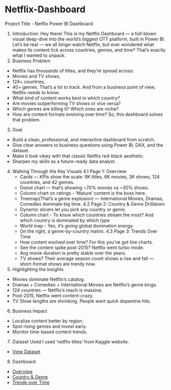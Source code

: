 # Netflix-Dashboard
Project Title - Netflix Power BI Dashboard
1.	Introduction: Hey there! This is my Netflix Dashboard — a full-blown visual deep-dive into the world’s biggest OTT platform, built in Power BI. Let’s be real — we all binge-watch Netflix, but ever wondered what makes its content tick across countries, genres, and time? That’s exactly what I wanted to unpack. 
2.	Business Problem
- Netflix has thousands of titles, and they’re spread across:
-	Movies and TV shows,
-	124+ countries,
-	40+ genres.
That’s a lot to track. And from a business point of view, Netflix needs to know:
-	What kind of content works best in which country?
-	Are movies outperforming TV shows or vice versa?
-	Which genres are killing it? Which ones are niche?
-	How are content formats evolving over time?
So, this dashboard solves that problem.
3.	Goal
-	Build a clean, professional, and interactive dashboard from scratch.
-	Give clear answers to business questions using Power BI, DAX, and the dataset.
-	Make it look vibey with that classic Netflix red-black aesthetic.
-	Sharpen my skills as a future-ready data analyst.
4.	Walking Through the Key Visuals
   4.1	Page 1: Overview
    - Cards — KPIs show the scale: 9K titles, 6K movies, 3K shows, 124 countries, and 42 genres.
    - Donut chart — that’s showing ~70% movies vs ~30% shows.
    - Column chart on ratings - ‘Mature’ content is the boss here.
    - Treemap(That’s a genre explosion) — International Movies, Dramas, Comedies dominate big time.
   4.2	Page 2: Country & Genre Drilldown
    - Dynamic slicers let you pick any country or genre.
    - Column chart - To know which countries stream the most? And which country is dominated by which type 
    - World map - Yes, it’s giving global domination energy.
    - On the right, a genre-by-country matrix.
   4.3	Page 3: Trends Over Time
    - How content evolved over time? For this you’ve got line charts.
    - See the content spike post-2015? Netflix went turbo mode.
    - Avg movie duration is pretty stable over the years.
    - TV shows? Their average season count shows a rise and fall — short-format shows are trendy now.
5.	Highlighting the Insights
-	Movies dominate Netflix’s catalog. 
-	Dramas + Comedies + International Movies are Netflix’s genre kings.
-	124 countries — Netflix’s reach is massive.
-	Post-2015, Netflix went content-crazy.
-	TV Show lengths are shrinking. People want quick dopamine hits.
6.	Business Impact
-	Localize content better by region.
-	Spot rising genres and invest early.
-	Monitor time-based content trends.
7.	Dataset Used
I used ‘netflix titles’ from Kaggle website.
- <a href="https://github.com/trishabera/Netflix-Dashboard/blob/main/netflix_titles.csv">View Dataset</a>
8.	Dashboard
- <a href="https://github.com/trishabera/Netflix-Dashboard/blob/main/Overview.png">Overview</a>
- <a href="https://github.com/trishabera/Netflix-Dashboard/blob/main/Country%20%26%20Genre.png">Country & Genre</a>
- <a href="https://github.com/trishabera/Netflix-Dashboard/blob/main/Trends%20over%20time.png">Trends over Time</a>
